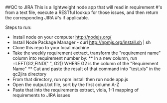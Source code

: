 ##QC to JIRA
This is a lightweight node app that will read in requirement #'s from a text file, execute a RESTful lookup for those issues, and then return the corresponding JIRA #'s if applicable.

Steps to run:
* Install node on your computer http://nodejs.org/
* Install Node Package Manager - curl http://npmjs.org/install.sh | sh
* Clone this repo to your local machine
* Take the weekly requirement extract, transform the "requirement name" column into requirement number by:
** In a new column, run =LEFT(G2,FIND(" ", G2)) WHERE G2 is the column of the "Requirement Name"
** Cut and paste the result of that command into "test.xls" in the qc2jira directory
* From that directory, run npm install then run node app.js
* Open the output.txt file, sort by the first column A-Z
* Paste that into the requirements extract, viola, 1-1 mapping of requirements to JIRA issues

